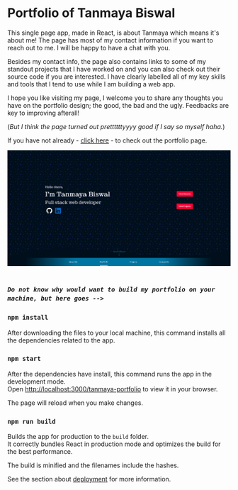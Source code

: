 # **Portfolio of Tanmaya Biswal**

This single page app, made in React, is about Tanmaya which means it's about me! The page has most of my contact information if you want to reach out to me. I will be happy to have a chat with you.

Besides my contact info, the page also contains links to some of my standout projects that I have worked on and you can also check out their source code if you are interested. I have clearly labelled all of my key skills and tools that I tend to use while I am building a web app. 

I hope you like visiting my page, I welcome you to share any thoughts you have on the portfolio design; the good, the bad and the ugly. Feedbacks are key to improving afterall!

 (*But I think the page turned out prettttttyyyy good if I say so myself haha.*)

 If you have not already - [click here](https://arkni8.github.io/tanmaya-portfolio/) - to check out the portfolio page.

![A screenshot of the page's landing section](./ScreenshotPortfolioTanmayaB.png "The magnificient view of the page's landing section for you to behold")

#

### *`Do not know why would want to build my portfolio on your machine, but here goes -->`*

### `npm install`

After downloading the files to your local machine, this command installs all the dependencies related to the app.

### `npm start`

After the dependencies have install, this command runs the app in the development mode.\
Open [http://localhost:3000/tanmaya-portfolio](http://localhost:3000/tanmaya-portfolio) to view it in your browser.

The page will reload when you make changes.

### `npm run build`

Builds the app for production to the `build` folder.\
It correctly bundles React in production mode and optimizes the build for the best performance.

The build is minified and the filenames include the hashes.

See the section about [deployment](https://facebook.github.io/create-react-app/docs/deployment) for more information.

